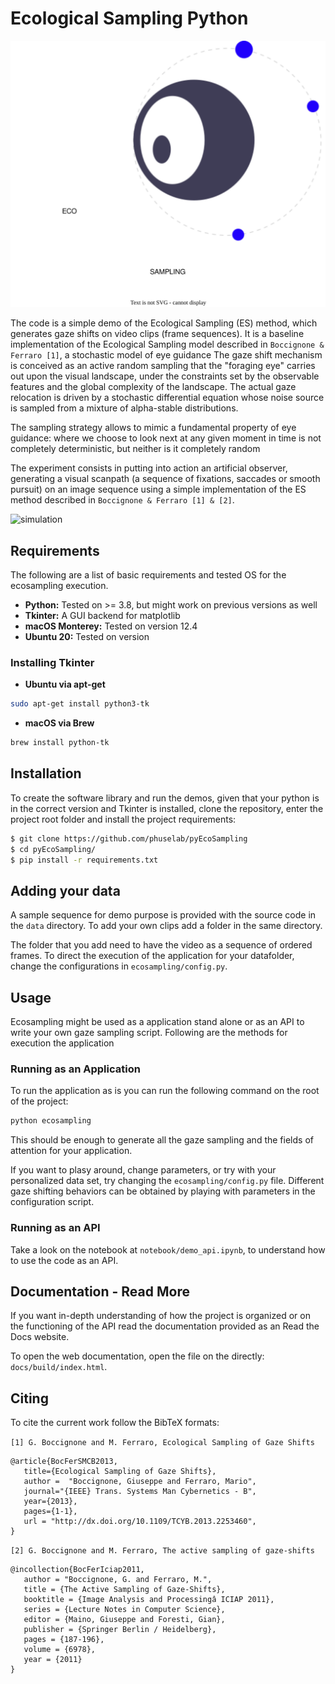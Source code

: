 # Ecological Sampling Python

![logo](logo.svg "PyEcosampling logo")

The code is a simple demo of the Ecological Sampling (ES) method, which generates gaze shifts on video clips (frame sequences). It is a baseline implementation of the Ecological Sampling model described in
```Boccignone & Ferraro [1]```, a stochastic model of eye guidance
The gaze shift mechanism is conceived as  an active random sampling that
the "foraging eye" carries out upon the visual landscape, under the constraints set by the observable features and the global complexity of the landscape.
The actual gaze relocation is driven by a stochastic differential equation
whose noise source is sampled from a mixture of alpha-stable distributions.

The sampling strategy allows to mimic a fundamental property of eye guidance:
where we choose to look next at any given moment in time is not completely deterministic,
but neither is it completely random

The experiment consists in putting into action an artificial observer, generating a visual scanpath
(a sequence of fixations, saccades or smooth pursuit) on an image sequence using a simple implementation of the
ES method described in ```Boccignone & Ferraro [1] & [2]```.

![simulation](simulation.gif "Model Simulation")

## Requirements

The following are a list of basic requirements and tested OS for the ecosampling execution.

- **Python:** Tested on >= 3.8, but might work on previous versions as well
- **Tkinter:** A GUI backend for matplotlib
- **macOS Monterey:** Tested on version 12.4
- **Ubuntu 20:** Tested on version

### Installing Tkinter

- **Ubuntu via apt-get**
```bash
sudo apt-get install python3-tk
```

- **macOS via Brew**
```bash
brew install python-tk
```

## Installation

To create the software library and run the demos, given that your python is in the correct version and Tkinter is installed, clone the repository, enter the project root folder and install the project requirements:

```bash
$ git clone https://github.com/phuselab/pyEcoSampling
$ cd pyEcoSampling/
$ pip install -r requirements.txt
```

## Adding your data

A sample sequence for demo purpose is provided with the source code in the ``data`` directory. To add your own clips add a folder in the same directory.

The folder that you add need to have the video as a sequence of ordered frames. To direct the execution of the application for your datafolder, change the configurations in ``ecosampling/config.py``.

## Usage

Ecosampling might be used as a application stand alone or as an API to write your own gaze sampling script. Following are the methods for execution the application

### Running as an Application

To run the application as is you can run the following command on the root of the project:

```bash
python ecosampling
```
This should be enough to generate all the gaze sampling and the fields of attention for your application.

If you want to plasy around, change parameters, or try with your personalized data set, try changing the ``ecosampling/config.py`` file. Different gaze shifting behaviors can be obtained by playing with parameters in the configuration script.

### Running as an API

Take a look on the notebook at ``notebook/demo_api.ipynb``, to understand how to use the code as an API.

## Documentation - Read More

If you want in-depth understanding of how the project is organized or on the functioning of the API read the documentation provided as an Read the Docs website.

To open the web documentation, open the file on the directly: ``docs/build/index.html``.


## Citing

To cite the current work follow the BibTeX formats:

```[1] G. Boccignone and M. Ferraro, Ecological Sampling of Gaze Shifts```

```
@article{BocFerSMCB2013,
   title={Ecological Sampling of Gaze Shifts},
   author =  "Boccignone, Giuseppe and Ferraro, Mario",
   journal="{IEEE} Trans. Systems Man Cybernetics - B",
   year={2013},
   pages={1-1},
   url = "http://dx.doi.org/10.1109/TCYB.2013.2253460",
}
```

```[2] G. Boccignone and M. Ferraro, The active sampling of gaze-shifts```

```
@incollection{BocFerIciap2011,
   author = "Boccignone, G. and Ferraro, M.",
   title = {The Active Sampling of Gaze-Shifts},
   booktitle = {Image Analysis and Processingâ ICIAP 2011},
   series = {Lecture Notes in Computer Science},
   editor = {Maino, Giuseppe and Foresti, Gian},
   publisher = {Springer Berlin / Heidelberg},
   pages = {187-196},
   volume = {6978},
   year = {2011}
}
```



